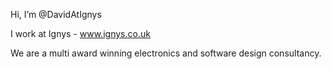 Hi, I’m @DavidAtIgnys

I work at Ignys - www.ignys.co.uk

We are a multi award winning electronics and software design consultancy.

